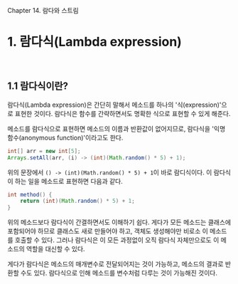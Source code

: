 Chapter 14. 람다와 스트림

# 1. 람다식(Lambda expression)

</br>

## 1.1 람다식이란?

람다식(Lambda expression)은 간단히 말해서 메소드를 하나의 '식(expression)'으로 표현한 것이다. 람다식은 함수를 간략하면서도 명확한 식으로 표현할 수 있게 해준다.

메소드를 람다식으로 표현하면 메소드의 이름과 반환값이 없어지므로, 람다식을 '익명 함수(anonymous function)'이라고도 한다.

``` java
int[] arr = new int[5];
Arrays.setAll(arr, (i) -> (int)(Math.random() * 5) + 1);
```

위의 문장에서 `() -> (int)(Math.random() * 5) + 1`이 바로 람디식이다. 이 람다식이 하는 일을 메소드로 표현하면 다음과 같다.

``` java
int method() {
    return (int)(Math.random() * 5) + 1;
}
```

위의 메소드보다 람다식이 간결하면서도 이해하기 쉽다. 게다가 모든 메소드는 클래스에 포함되어야 하므로 클래스도 새로 만들어야 하고, 객체도 생성해야만 비로소 이 메소드를 호출할 수 있다. 그러나 람다식은 이 모든 과정없이 오직 람다식 자체만으로도 이 메소드의 역할을 대신할 수 있다.

게다가 람다식은 메소드의 매개변수로 전달되어지는 것이 가능하고, 메소드의 결과로 반환할 수도 있다. 람다식으로 인해 메소드를 변수처럼 다루는 것이 가능해진 것이다.